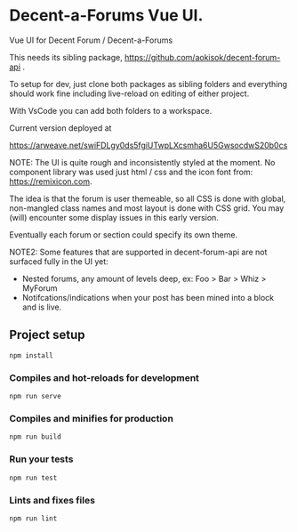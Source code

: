 # Decent-a-Forums Vue UI.


Vue UI for Decent Forum / Decent-a-Forums 

This needs its sibling package, https://github.com/aokisok/decent-forum-api . 

To setup for dev, just clone both packages as sibling folders and everything should work fine including live-reload
on editing of either project.

With VsCode you can add both folders to a workspace. 

Current version deployed at 

https://arweave.net/swiFDLgy0ds5fgiUTwpLXcsmha6U5GwsocdwS20b0cs


NOTE: The UI is quite rough and inconsistently styled at the moment. No component library was used just html / css and the icon font from: https://remixicon.com. 

The idea is that the forum is user themeable, so all CSS is done with global, non-mangled class names and most layout is done with CSS grid. You may (will) encounter some display issues in this early version. 

Eventually each forum or section could specify its own theme.

NOTE2: Some features that are supported in decent-forum-api are not surfaced fully in the UI yet: 
 - Nested forums, any amount of levels deep, ex:  Foo > Bar > Whiz > MyForum
 - Notifcations/indications when your post has been mined into a block and is live.


## Project setup
```
npm install
```

### Compiles and hot-reloads for development
```
npm run serve
```

### Compiles and minifies for production
```
npm run build
```

### Run your tests
```
npm run test
```

### Lints and fixes files
```
npm run lint
```

